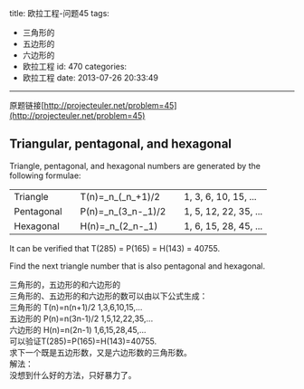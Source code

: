 title: 欧拉工程-问题45
tags:
  - 三角形的
  - 五边形的
  - 六边形的
  - 欧拉工程
id: 470
categories:
  - 欧拉工程
date: 2013-07-26 20:33:49
---

原题链接[http://projecteuler.net/problem=45](http://projecteuler.net/problem=45)

## Triangular, pentagonal, and hexagonal

Triangle, pentagonal, and hexagonal numbers are generated by the following formulae:
<table>
<tbody>
<tr>
<td>Triangle</td>
<td></td>
<td>T(n)=_n_(_n_+1)/2</td>
<td></td>
<td>1, 3, 6, 10, 15, ...</td>
</tr>
<tr>
<td>Pentagonal</td>
<td></td>
<td>P(n)=_n_(3_n-_1)/2</td>
<td></td>
<td>1, 5, 12, 22, 35, ...</td>
</tr>
<tr>
<td>Hexagonal</td>
<td></td>
<td>H(n)=_n_(2_n-_1)</td>
<td></td>
<td>1, 6, 15, 28, 45, ...</td>
</tr>
</tbody>
</table>
It can be verified that T(285) = P(165) = H(143) = 40755.

Find the next triangle number that is also pentagonal and hexagonal.
<div></div>
</div>
<div>三角形的，五边形的和六边形的</div>
<div>三角形的、五边形的和六边形的数可以由以下公式生成：</div>
<div>三角形的 T(n)=n(n+1)/2 1,3,6,10,15,...</div>
<div>五边形的 P(n)=n(3n-1)/2 1,5,12,22,35,...</div>
<div>六边形的 H(n)=n(2n-1) 1,6,15,28,45,...</div>
<div>可以验证T(285)=P(165)=H(143)=40755.</div>
<div>求下一个既是五边形数，又是六边形数的三角形数。</div>
<div></div>
<div>解法：</div>
<div>没想到什么好的方法，只好暴力了。</div>
<div>​</div>
